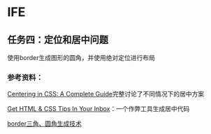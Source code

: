 # IFE

## 任务四：定位和居中问题
使用border生成图形的圆角，并使用绝对定位进行布局

### 参考资料：

[Centering in CSS: A Complete Guide](https://css-tricks.com/centering-css-complete-guide/)完整讨论了不同情况下的居中方案

[Get HTML & CSS Tips In Your Inbox](http://howtocenterincss.com/)：一个作弊工具生成居中代码

[border三角、圆角生成技术](http://www.zhangxinxu.com/wordpress/2010/05/css-border%E4%B8%89%E8%A7%92%E3%80%81%E5%9C%86%E8%A7%92%E5%9B%BE%E5%BD%A2%E7%94%9F%E6%88%90%E6%8A%80%E6%9C%AF%E7%AE%80%E4%BB%8B/)
